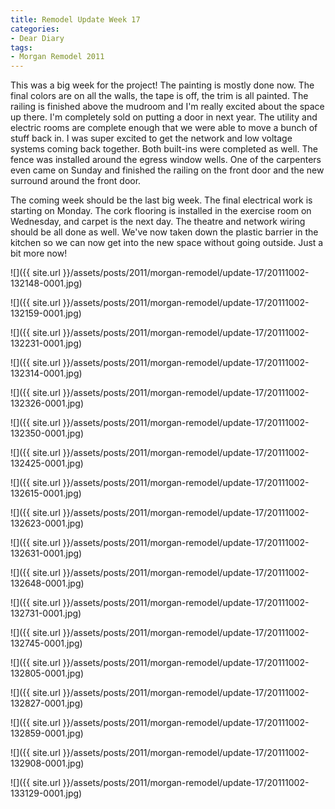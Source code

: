 ```yaml
---
title: Remodel Update Week 17
categories:
- Dear Diary
tags:
- Morgan Remodel 2011
---
```


This was a big week for the project! The painting is mostly done now. The final colors are on all the walls, the tape is off, the trim is all painted. The railing is finished above the mudroom and I'm really excited about the space up there. I'm completely sold on putting a door in next year. The utility and electric rooms are complete enough that we were able to move a bunch of stuff back in. I was super excited to get the network and low voltage systems coming back together. Both built-ins were completed as well. The fence was installed around the egress window wells. One of the carpenters even came on Sunday and finished the railing on the front door and the new surround around the front door.

The coming week should be the last big week. The final electrical work is starting on Monday. The cork flooring is installed in the exercise room on Wednesday, and carpet is the next day. The theatre and network wiring should be all done as well. We've now taken down the plastic barrier in the kitchen so we can now get into the new space without going outside. Just a bit more now!

![]({{ site.url }}/assets/posts/2011/morgan-remodel/update-17/20111002-132148-0001.jpg)

![]({{ site.url }}/assets/posts/2011/morgan-remodel/update-17/20111002-132159-0001.jpg)

![]({{ site.url }}/assets/posts/2011/morgan-remodel/update-17/20111002-132231-0001.jpg)

![]({{ site.url }}/assets/posts/2011/morgan-remodel/update-17/20111002-132314-0001.jpg)

![]({{ site.url }}/assets/posts/2011/morgan-remodel/update-17/20111002-132326-0001.jpg)

![]({{ site.url }}/assets/posts/2011/morgan-remodel/update-17/20111002-132350-0001.jpg)

![]({{ site.url }}/assets/posts/2011/morgan-remodel/update-17/20111002-132425-0001.jpg)

![]({{ site.url }}/assets/posts/2011/morgan-remodel/update-17/20111002-132615-0001.jpg)

![]({{ site.url }}/assets/posts/2011/morgan-remodel/update-17/20111002-132623-0001.jpg)

![]({{ site.url }}/assets/posts/2011/morgan-remodel/update-17/20111002-132631-0001.jpg)

![]({{ site.url }}/assets/posts/2011/morgan-remodel/update-17/20111002-132648-0001.jpg)

![]({{ site.url }}/assets/posts/2011/morgan-remodel/update-17/20111002-132731-0001.jpg)

![]({{ site.url }}/assets/posts/2011/morgan-remodel/update-17/20111002-132745-0001.jpg)

![]({{ site.url }}/assets/posts/2011/morgan-remodel/update-17/20111002-132805-0001.jpg)

![]({{ site.url }}/assets/posts/2011/morgan-remodel/update-17/20111002-132827-0001.jpg)

![]({{ site.url }}/assets/posts/2011/morgan-remodel/update-17/20111002-132859-0001.jpg)

![]({{ site.url }}/assets/posts/2011/morgan-remodel/update-17/20111002-132908-0001.jpg)

![]({{ site.url }}/assets/posts/2011/morgan-remodel/update-17/20111002-133129-0001.jpg)

